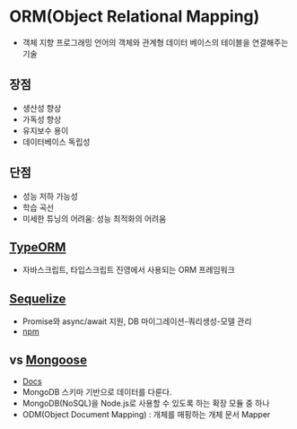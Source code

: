 # ORM(Object Relational Mapping)

- 객체 지향 프로그래밍 언어의 객체와 관계형 데이터 베이스의 테이블을 연결해주는 기술

## 장점

- 생산성 향상
- 가독성 향상
- 유지보수 용이
- 데이터베이스 독립성

## 단점

- 성능 저하 가능성
- 학습 곡선
- 미세한 튜닝의 어려움: 성능 최적화의 어려움

## [TypeORM](https://github.com/typeorm/typeorm)

- 자바스크립트, 타입스크립트 진영에서 사용되는 ORM 프레임워크

## [Sequelize](https://sequelize.org/)

- Promise와 async/await 지원, DB 마이그레이션-쿼리생성-모델 관리
- [npm](https://www.npmjs.com/package/sequelize)

## vs [Mongoose](https://github.com/Automattic/mongoose?tab=readme-ov-file)

- [Docs](https://mongoosejs.com/docs/index.html)
- MongoDB 스키마 기반으로 데이터를 다룬다.
- MongoDB(NoSQL)을 Node.js로 사용할 수 있도록 하는 확장 모듈 중 하나
- ODM(Object Document Mapping) : 개체를 매핑하는 개체 문서 Mapper
